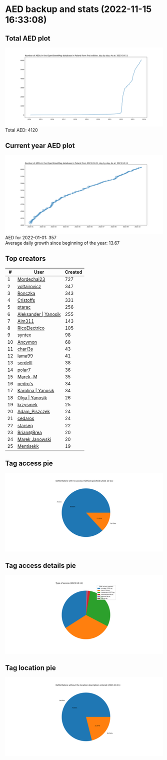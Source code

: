 # AED backup and stats (2022-11-15 16:33:08)


## Total AED plot
![](report_data/total_aed.svg)
Total AED: 4120

## Current year AED plot
![](report_data/current_year_aed.svg)\
AED for 2022-01-01: 357\
Average daily growth since beginning of the year: 13.67

## Top creators
| # | User | Created |
| ------------- | ------------- | ------------- |
| 1 | [Mordechai23](<https://www.openstreetmap.org/user/Mordechai23>) | 727 |
| 2 | [voltairovicz](<https://www.openstreetmap.org/user/voltairovicz>) | 347 |
| 3 | [Ronczka](<https://www.openstreetmap.org/user/Ronczka>) | 343 |
| 4 | [Cristoffs](<https://www.openstreetmap.org/user/Cristoffs>) | 331 |
| 5 | [ptarac](<https://www.openstreetmap.org/user/ptarac>) | 256 |
| 6 | [Aleksander &#124; Yanosik](<https://www.openstreetmap.org/user/Aleksander &#124; Yanosik>) | 255 |
| 7 | [Aim311](<https://www.openstreetmap.org/user/Aim311>) | 143 |
| 8 | [RicoElectrico](<https://www.openstreetmap.org/user/RicoElectrico>) | 105 |
| 9 | [syntex](<https://www.openstreetmap.org/user/syntex>) | 98 |
| 10 | [Ancymon](<https://www.openstreetmap.org/user/Ancymon>) | 68 |
| 11 | [charl3s](<https://www.openstreetmap.org/user/charl3s>) | 43 |
| 12 | [lama99](<https://www.openstreetmap.org/user/lama99>) | 41 |
| 13 | [serdelll](<https://www.openstreetmap.org/user/serdelll>) | 38 |
| 14 | [polar7](<https://www.openstreetmap.org/user/polar7>) | 36 |
| 15 | [Marek-M](<https://www.openstreetmap.org/user/Marek-M>) | 35 |
| 16 | [pedro's](<https://www.openstreetmap.org/user/pedro's>) | 34 |
| 17 | [Karolina &#124; Yanosik](<https://www.openstreetmap.org/user/Karolina &#124; Yanosik>) | 34 |
| 18 | [Olga &#124; Yanosik](<https://www.openstreetmap.org/user/Olga &#124; Yanosik>) | 26 |
| 19 | [krzysmek](<https://www.openstreetmap.org/user/krzysmek>) | 25 |
| 20 | [Adam_Piszczek](<https://www.openstreetmap.org/user/Adam_Piszczek>) | 24 |
| 21 | [cedaros](<https://www.openstreetmap.org/user/cedaros>) | 24 |
| 22 | [starsep](<https://www.openstreetmap.org/user/starsep>) | 22 |
| 23 | [Brian@Brea](<https://www.openstreetmap.org/user/Brian@Brea>) | 20 |
| 24 | [Marek Janowski](<https://www.openstreetmap.org/user/Marek Janowski>) | 20 |
| 25 | [Mentisekk](<https://www.openstreetmap.org/user/Mentisekk>) | 19 |

## Tag access pie
![](report_data/tag_access.svg)

## Tag access details pie
![](report_data/tag_access_details.svg)

## Tag location pie
![](report_data/tag_location.svg)
